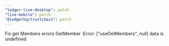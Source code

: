 ```yaml
---
"ledger-live-desktop": patch
"live-mobile": patch
"@ledgerhq/trustchain": patch
---
```


Fix get Members errors GetMember :Error: ["useGetMembers", null] data is undefined
